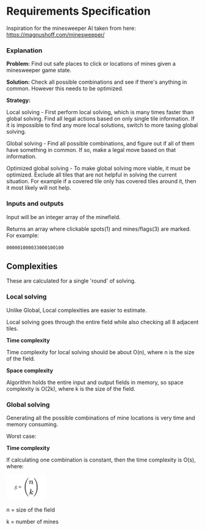 # Requirements Specification

Inspiration for the minesweeper AI taken from here:
https://magnushoff.com/minesweeper/

### Explanation

**Problem:** Find out safe places to click or locations of mines given a minesweeper game state.

**Solution:** Check all possible combinations and see if there's anything in common. However this needs to be optimized.

**Strategy:**

Local solving -
First perform local solving, which is many times faster than global solving.
Find all legal actions based on only single tile information.
If it is impossible to find any more local solutions, switch to more taxing global solving.

Global solving -
Find all possible combinations, and figure out if all of them have something in common.
If so, make a legal move based on that information.

Optimized global solving -
To make global solving more viable, it must be optimized.
Exclude all tiles that are not helpful in solving the current situation.
For example if a covered tile only has covered tiles around it, then it most likely will not help.

### Inputs and outputs

Input will be an integer array of the minefield.

Returns an array where clickable spots(1) and mines/flags(3) are marked. For example:

`000001000033000100100`

## Complexities

These are calculated for a single 'round' of solving.

### Local solving

Unlike Global, Local complexities are easier to estimate.

Local solving goes through the entire field while also checking all 8 adjacent tiles.

**Time complexity**

Time complexity for local solving should be about O(n), where n is the size of the field.

**Space complexity**

Algorithm holds the entire input and output fields in memory, so space complexity is O(2k), where k is the size of the field.

### Global solving

Generating all the possible combinations of mine locations is very time and memory consuming.

Worst case:

**Time complexity**

If calculating one combination is constant, then the time complexity is O(s), where:

![alt text](/Documentation/Images/Time%20complexity.png)

n = size of the field

k = number of mines
